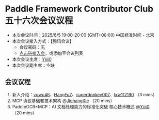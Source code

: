 # Paddle Framework Contributor Club 五十六次会议议程

- 本次会议时间：2025/6/5 19:00-20:00 (GMT+08:00) 中国标准时间 - 北京
- 本次会议接入方式：【腾讯会议】
  - 会议密码：无
  - [点击链接入会](https://meeting.tencent.com/dm/K4EYI69MLRfB)，或添加至会议列表
- 本次会议主席：[Yiiii0](https://github.com/Yiiii0)
- 本次会议副主席：空缺

## 会议议程

1. 新人介绍：[yuwu46](https://github.com/yuwu46)、[HangFu7](https://github.com/HangFu7)、[superdonkey007](https://github.com/superdonkey007)、[lxw112190](https://github.com/lxw112190) （3 mins）
2. MCP 协议基础和技术架构 @[JiehangXie](https://github.com/JiehangXie) （20 mins）
3. PaddleOCR×MCP：AI 文档处理能力的标准化突破
   核心技术概述 @[Yiiii0](https://github.com/Yiiii0) （20 mins）
